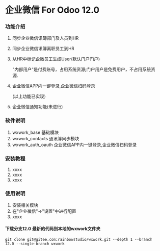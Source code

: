 # 企业微信 For Odoo 12.0

### 功能介绍

1. 同步企业微信讯簿部门及人员到HR
2. 同步企业微信讯簿离职员工到HR
3. 从HR中标记企微员工生成User(默认门户门户)

    "内部用户"是付费账号，占用系统资源;门户用户是免费用户，不占用系统资源.
    
4. 企业微信APP内一键登录,企业微信扫码登录

    (以上功能已实现)
    
5. 企业微信通知功能(未进行)

### 软件说明
1. wxwork_base  基础模块
2. wxwork_contacts  通讯簿同步模块
3. wxwork_auth_oauth 企业微信APP内一键登录,企业微信扫码登录


### 安装教程

1. xxxx
2. xxxx
3. xxxx

### 使用说明

1. 安装相关模块
2. 在"企业微信"→"设置"中进行配置
3. xxxx


#### 下载分支12.0 最新的代码到本地的wxwork文件夹

```
git clone git@gitee.com:rainbowstudio/wxwork.git --depth 1 --branch 12.0 --single-branch wxwork 
```